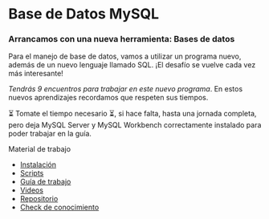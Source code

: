 # Base de Datos MySQL

### Arrancamos con una nueva herramienta: Bases de datos

Para el manejo de base de datos, vamos a utilizar un programa nuevo, además de un nuevo lenguaje llamado SQL. ¡El desafío se vuelve cada vez más interesante!

_Tendrás 9 encuentros para trabajar en este nuevo programa_. En estos nuevos aprendizajes recordamos que respeten sus tiempos.

⏳ Tomate el tiempo necesario ⏳, si hace falta, hasta una jornada completa, pero deja MySQL Server y MySQL Workbench correctamente instalado para poder trabajar en la guía.

Material de trabajo
* [Instalación](https://drive.google.com/drive/folders/18zMUxYJJRDhMutHwpRLi8XVfEuYOyZ0h?usp=drive_link)
* [Scripts](https://drive.google.com/drive/folders/1xlrwTxYauWQecbIzRv79Sm7yK6fotFo3?usp=drive_link)
* [Guía de trabajo](https://drive.google.com/drive/folders/155ddMc106GgMTlayEklkFuB-Nf518FOo?usp=drive_link)
* [Videos](https://rb.gy/t7rhq)
* [Repositorio](https://github.com/EggCooperation/MySQL)
* [Check de conocimiento](https://docs.google.com/forms/d/e/1FAIpQLSe5iVYbW4L6bItetRZa_PaHhIEfY7F0u4mqS2QFR8GeMAa4hQ/viewform)